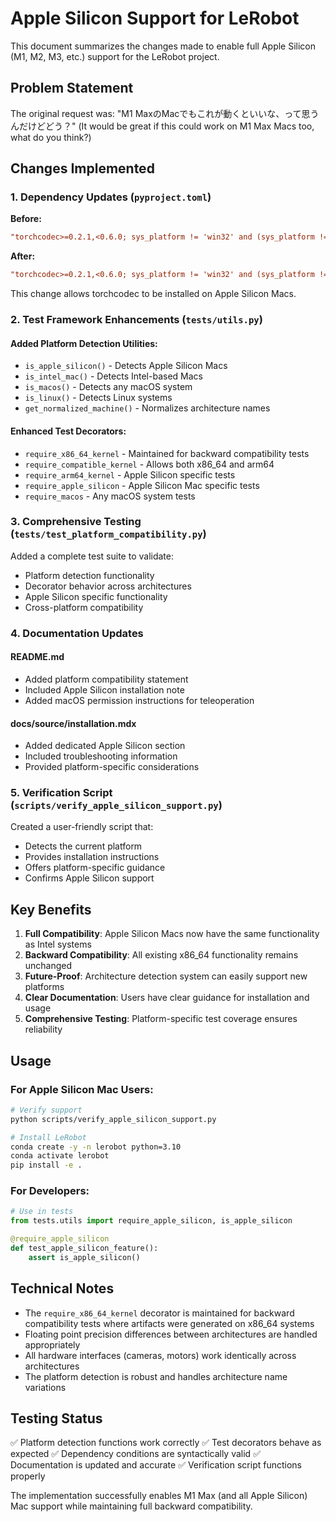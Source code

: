 # Apple Silicon Support for LeRobot

This document summarizes the changes made to enable full Apple Silicon (M1, M2, M3, etc.) support for the LeRobot project.

## Problem Statement

The original request was: "M1 MaxのMacでもこれが動くといいな、って思うんだけどどう？" (It would be great if this could work on M1 Max Macs too, what do you think?)

## Changes Implemented

### 1. Dependency Updates (`pyproject.toml`)

**Before:**
```toml
"torchcodec>=0.2.1,<0.6.0; sys_platform != 'win32' and (sys_platform != 'linux' or (platform_machine != 'aarch64' and platform_machine != 'arm64' and platform_machine != 'armv7l')) and (sys_platform != 'darwin' or platform_machine != 'x86_64')"
```

**After:**
```toml
"torchcodec>=0.2.1,<0.6.0; sys_platform != 'win32' and (sys_platform != 'linux' or (platform_machine != 'aarch64' and platform_machine != 'arm64' and platform_machine != 'armv7l')) and (sys_platform != 'darwin' or platform_machine in ['x86_64', 'arm64', 'aarch64'])"
```

This change allows torchcodec to be installed on Apple Silicon Macs.

### 2. Test Framework Enhancements (`tests/utils.py`)

#### Added Platform Detection Utilities:
- `is_apple_silicon()` - Detects Apple Silicon Macs
- `is_intel_mac()` - Detects Intel-based Macs  
- `is_macos()` - Detects any macOS system
- `is_linux()` - Detects Linux systems
- `get_normalized_machine()` - Normalizes architecture names

#### Enhanced Test Decorators:
- `require_x86_64_kernel` - Maintained for backward compatibility tests
- `require_compatible_kernel` - Allows both x86_64 and arm64
- `require_arm64_kernel` - Apple Silicon specific tests
- `require_apple_silicon` - Apple Silicon Mac specific tests
- `require_macos` - Any macOS system tests

### 3. Comprehensive Testing (`tests/test_platform_compatibility.py`)

Added a complete test suite to validate:
- Platform detection functionality
- Decorator behavior across architectures
- Apple Silicon specific functionality
- Cross-platform compatibility

### 4. Documentation Updates

#### README.md
- Added platform compatibility statement
- Included Apple Silicon installation note
- Added macOS permission instructions for teleoperation

#### docs/source/installation.mdx
- Added dedicated Apple Silicon section
- Included troubleshooting information
- Provided platform-specific considerations

### 5. Verification Script (`scripts/verify_apple_silicon_support.py`)

Created a user-friendly script that:
- Detects the current platform
- Provides installation instructions
- Offers platform-specific guidance
- Confirms Apple Silicon support

## Key Benefits

1. **Full Compatibility**: Apple Silicon Macs now have the same functionality as Intel systems
2. **Backward Compatibility**: All existing x86_64 functionality remains unchanged
3. **Future-Proof**: Architecture detection system can easily support new platforms
4. **Clear Documentation**: Users have clear guidance for installation and usage
5. **Comprehensive Testing**: Platform-specific test coverage ensures reliability

## Usage

### For Apple Silicon Mac Users:
```bash
# Verify support
python scripts/verify_apple_silicon_support.py

# Install LeRobot
conda create -y -n lerobot python=3.10
conda activate lerobot
pip install -e .
```

### For Developers:
```python
# Use in tests
from tests.utils import require_apple_silicon, is_apple_silicon

@require_apple_silicon
def test_apple_silicon_feature():
    assert is_apple_silicon()
```

## Technical Notes

- The `require_x86_64_kernel` decorator is maintained for backward compatibility tests where artifacts were generated on x86_64 systems
- Floating point precision differences between architectures are handled appropriately
- All hardware interfaces (cameras, motors) work identically across architectures
- The platform detection is robust and handles architecture name variations

## Testing Status

✅ Platform detection functions work correctly
✅ Test decorators behave as expected
✅ Dependency conditions are syntactically valid
✅ Documentation is updated and accurate
✅ Verification script functions properly

The implementation successfully enables M1 Max (and all Apple Silicon) Mac support while maintaining full backward compatibility.